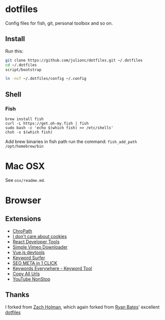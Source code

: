 # dotfiles

Config files for fish, git, personal toolbox and so on.

## Install

Run this:

```sh
git clone https://github.com/julionc/dotfiles.git ~/.dotfiles
cd ~/.dotfiles
script/bootstrap
```

```sh
ln -nsf ~/.dotfiles/config ~/.config
```

## Shell

### Fish

```properties
brew install fish  
curl -L https://get.oh-my.fish | fish
sudo bash -c 'echo $(which fish) >> /etc/shells'
chsh -s $(which fish)
```

Add brew binaries in fish path run the command: `fish_add_path /opt/homebrew/bin`

# Mac OSX

See `osx/readme.md`.

# Browser

## Extensions

- [ChroPath](https://chrome.google.com/webstore/detail/chropath/ljngjbnaijcbncmcnjfhigebomdlkcjo)
- [I don't care about cookies](https://chrome.google.com/webstore/detail/i-dont-care-about-cookies/fihnjjcciajhdojfnbdddfaoknhalnja)
- [React Developer Tools](https://chrome.google.com/webstore/detail/react-developer-tools/fmkadmapgofadopljbjfkapdkoienihi)
- [Simple Vimeo Downloader](https://chrome.google.com/webstore/detail/simple-vimeo-downloader/mffmjlddchdccijipncbjhoabgmphjfb)
- [Vue.js devtools](https://chrome.google.com/webstore/detail/vuejs-devtools/ljjemllljcmogpfapbkkighbhhppjdbg)
- [Keyword Surfer](https://chrome.google.com/webstore/detail/keyword-surfer/bafijghppfhdpldihckdcadbcobikaca)
- [SEO META in 1 CLICK](https://chrome.google.com/webstore/detail/seo-meta-in-1-click/bjogjfinolnhfhkbipphpdlldadpnmhc)
- [Keywords Everywhere - Keyword Tool](https://chrome.google.com/webstore/detail/keywords-everywhere-keywo/hbapdpeemoojbophdfndmlgdhppljgmp)
- [Copy All Urls](https://chrome.google.com/webstore/detail/copy-all-urls/djdmadneanknadilpjiknlnanaolmbfk)
- [YouTube NonStop](https://chrome.google.com/webstore/detail/youtube-nonstop/nlkaejimjacpillmajjnopmpbkbnocid)

## Thanks

I forked from [Zach Holman](https://github.com/holman/dotfiles), which again forked from [Ryan Bates](http://github.com/ryanb)' excellent
[dotfiles](https://github.com/ryanb/dotfiles)
